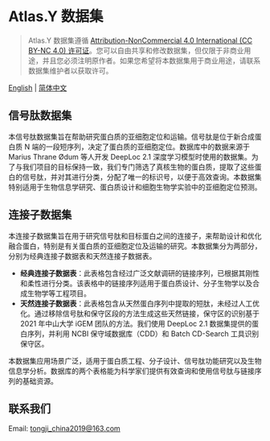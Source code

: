 # Atlas.Y 数据集

> Atlas.Y 数据集遵循 [Attribution-NonCommercial 4.0 International (CC BY-NC 4.0) 许可证](https://creativecommons.org/licenses/by-nc/4.0)。您可以自由共享和修改数据集，但仅限于非商业用途，并且您必须注明原作者。如果您希望将本数据集用于商业用途，请联系数据集维护者以获取许可。

[English](README.md) | [简体中文](README_zh.md)

## 信号肽数据集

本信号肽数据集旨在帮助研究蛋白质的亚细胞定位和运输。信号肽是位于新合成蛋白质 N 端的一段短序列，决定了蛋白质的亚细胞定位。数据库中的数据来源于 Marius Thrane Ødum 等人开发 DeepLoc 2.1 深度学习模型时使用的数据集。为了与我们项目的目标保持一致，我们专门筛选了真核生物的蛋白质，提取了这些蛋白的信号肽，并对其进行分类，分配了唯一的标识号，以便于高效查询。本数据集特别适用于生物信息学研究、蛋白质设计和细胞生物学实验中的亚细胞定位预测。

## 连接子数据集

本连接子数据集旨在用于研究信号肽和目标蛋白之间的连接子，来帮助设计和优化融合蛋白，特别是有关蛋白质的亚细胞定位及运输的研究。本数据集分为两部分，分别为经典连接子数据表和天然连接子数据表。

* **经典连接子数据表**：此表格包含经过广泛文献调研的链接序列，已根据其刚性和柔性进行分类。该表格中的链接序列适用于蛋白质设计、分子生物学以及合成生物学等工程项目。
* **天然连接子数据表**：此表格包含从天然蛋白序列中提取的短肽，未经过人工优化。通过移除信号肽和保守区段的方法生成这些天然链接，保守区的识别基于 2021 年中山大学 iGEM 团队的方法。我们使用 DeepLoc 2.1 数据集提供的蛋白序列，并利用 NCBI 保守域数据库（CDD）和 Batch CD-Search 工具识别保守区。

本数据集应用场景广泛，适用于蛋白质工程、分子设计、信号肽功能研究以及生物信息学分析。数据库的两个表格能为科学家们提供有效查询和使用信号肽与链接序列的基础资源。

## 联系我们

Email: tongji_china2019@163.com